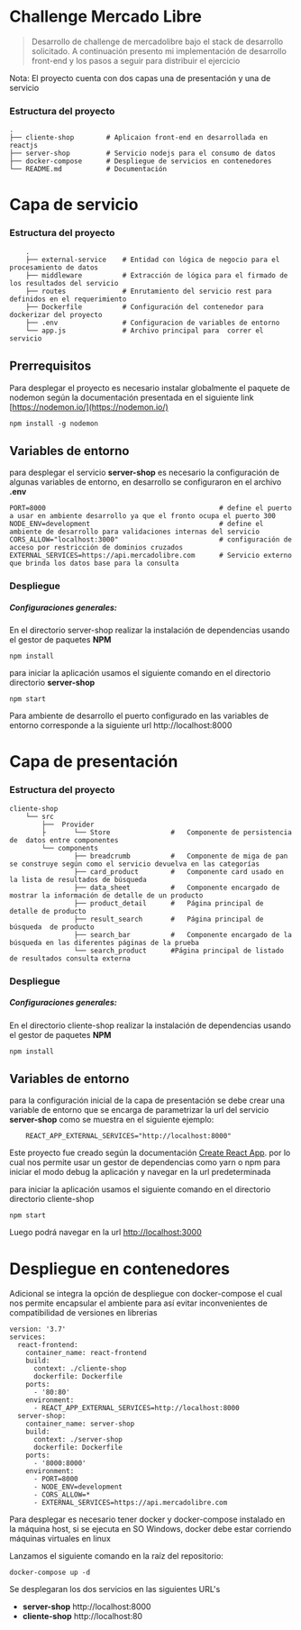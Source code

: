 # Challenge Mercado Libre
 
>Desarrollo de challenge de mercadolibre bajo el stack de desarrollo solicitado. A continuación presento mi implementación de desarrollo front-end y los pasos a seguir para distribuir el ejercicio
 
Nota: El proyecto cuenta con dos capas una de presentación y una de servicio
 
### Estructura del proyecto
 
    .
    ├── cliente-shop        # Aplicaion front-end en desarrollada en reactjs 
    ├── server-shop         # Servicio nodejs para el consumo de datos
    ├── docker-compose      # Despliegue de servicios en contenedores
    └── README.md           # Documentación
# Capa de servicio
### Estructura del proyecto
        .
        ├── external-service    # Entidad con lógica de negocio para el procesamiento de datos   
        ├── middleware          # Extracción de lógica para el firmado de los resultados del servicio
        ├── routes              # Enrutamiento del servicio rest para definidos en el requerimiento
        ├── Dockerfile          # Configuración del contenedor para dockerizar del proyecto
        ├── .env                # Configuracion de variables de entorno
        └── app.js              # Archivo principal para  correr el servicio
 
## Prerrequisitos
 
Para desplegar el proyecto es necesario instalar globalmente el paquete de nodemon según la documentación presentada en el siguiente link [https://nodemon.io/](https://nodemon.io/)
```
npm install -g nodemon
```
##  Variables de entorno
para desplegar el servicio **server-shop** es necesario la configuración de algunas variables de entorno, en desarrollo se configuraron en el archivo **.env**
 
```
PORT=8000                                           # define el puerto a usar en ambiente desarrollo ya que el fronto ocupa el puerto 300
NODE_ENV=development                                # define el ambiente de desarrollo para validaciones internas del servicio
CORS_ALLOW="localhost:3000"                         # configuración de acceso por restricción de dominios cruzados  
EXTERNAL_SERVICES=https://api.mercadolibre.com      # Servicio externo que brinda los datos base para la consulta
```
### Despliegue
 
##### Configuraciones generales:
 
En el directorio server-shop realizar la instalación de dependencias usando el gestor de paquetes **NPM**
 
```
npm install
```

para iniciar la aplicación usamos el siguiente comando en el directorio directorio **server-shop**

```
npm start
```
 
Para ambiente de desarrollo el puerto configurado en las variables de entorno corresponde a la siguiente url http://localhost:8000

# Capa de presentación 
### Estructura del proyecto
 
    cliente-shop
        └── src
            ├──  Provider
            ├       └── Store               #   Componente de persistencia de  datos entre componentes 
            └── components
                    ├── breadcrumb          #   Componente de miga de pan se construye según como el servicio devuelva en las categorías
                    ├── card_product        #   Componente card usado en la lista de resultados de búsqueda
                    ├── data_sheet          #   Componente encargado de mostrar la información de detalle de un producto
                    ├── product_detail      #   Página principal de detalle de producto
                    ├── result_search       #   Página principal de búsqueda  de producto 
                    ├── search_bar          #   Componente encargado de la búsqueda en las diferentes páginas de la prueba 
                    └── search_product      #Página principal de listado de resultados consulta externa
 
 
### Despliegue
 
##### Configuraciones generales:
 
En el directorio cliente-shop realizar la instalación de dependencias usando el gestor de paquetes **NPM**
 
```
npm install
```
 
 

 

 
##  Variables de entorno
 
para la configuración inicial de la capa de presentación  se debe crear una variable de entorno que se encarga de parametrizar la url del servicio **server-shop** como se muestra en el siguiente ejemplo:
 
```
    REACT_APP_EXTERNAL_SERVICES="http://localhost:8000"
```
 
Este proyecto fue creado según la documentación  [Create React App](https://github.com/facebook/create-react-app). por lo cual nos permite usar un gestor de dependencias como yarn o npm para iniciar el modo debug la aplicación y navegar en la  url predeterminada
 
para iniciar la aplicación usamos el siguiente comando en el directorio directorio cliente-shop
 
```
npm start
```
Luego podrá navegar en la url [http://localhost:3000](http://localhost:3000)  
 
# Despliegue en contenedores
 
Adicional se integra la opción de despliegue con docker-compose el cual nos permite encapsular el ambiente para así evitar inconvenientes de compatibilidad de versiones en librerias
 
```docker-compose
version: '3.7'
services:
  react-frontend:
    container_name: react-frontend
    build:
      context: ./cliente-shop
      dockerfile: Dockerfile
    ports:
      - '80:80'
    environment:      
      - REACT_APP_EXTERNAL_SERVICES=http://localhost:8000
  server-shop:
    container_name: server-shop
    build:
      context: ./server-shop
      dockerfile: Dockerfile
    ports:
      - '8000:8000'
    environment:
      - PORT=8000
      - NODE_ENV=development
      - CORS_ALLOW=*
      - EXTERNAL_SERVICES=https://api.mercadolibre.com
```
 
Para desplegar es necesario tener docker y docker-compose instalado en la máquina host, si se ejecuta en SO Windows, docker debe estar corriendo máquinas virtuales en linux
 
Lanzamos el siguiente comando en la raíz del repositorio:
 
```
docker-compose up -d 
```
 
Se desplegaran los dos servicios en las siguientes URL's
-   **server-shop** http://localhost:8000
-   **cliente-shop** http://localhost:80
 
 
 
 
 
 

